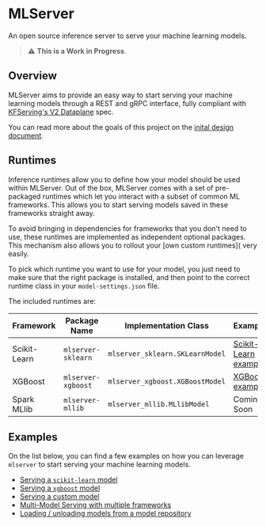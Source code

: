 # MLServer

An open source inference server to serve your machine learning models.

> :warning: **This is a Work in Progress**.

## Overview

MLServer aims to provide an easy way to start serving your machine learning
models through a REST and gRPC interface, fully compliant with [KFServing's V2
Dataplane](https://github.com/kubeflow/kfserving/blob/master/docs/predict-api/v2/required_api.md)
spec.

You can read more about the goals of this project on the [inital design
document](https://docs.google.com/document/d/1C2uf4SaAtwLTlBCciOhvdiKQ2Eay4U72VxAD4bXe7iU/edit?usp=sharing).

## Runtimes

Inference runtimes allow you to define how your model should be used within
MLServer.
Out of the box, MLServer comes with a set of pre-packaged runtimes which let
you interact with a subset of common ML frameworks.
This allows you to start serving models saved in these frameworks straight
away.

To avoid bringing in dependencies for frameworks that you don't need to use,
these runtimes are implemented as independent optional packages.
This mechanism also allows you to rollout your [own custom runtimes]( very easily.

To pick which runtime you want to use for your model, you just need to make
sure that the right package is installed, and then point to the correct runtime
class in your `model-settings.json` file.

The included runtimes are:

| Framework    | Package Name       | Implementation Class            | Example                                              | Source Code                                |
| ------------ | ------------------ | ------------------------------- | ---------------------------------------------------- | ------------------------------------------ |
| Scikit-Learn | `mlserver-sklearn` | `mlserver_sklearn.SKLearnModel` | [Scikit-Learn example](./examples/sklearn/README.md) | [`./runtimes/sklearn`](./runtimes/sklearn) |
| XGBoost      | `mlserver-xgboost` | `mlserver_xgboost.XGBoostModel` | [XGBoost example](./examples/xgboost/README.md)      | [`./runtimes/xgboost`](./runtimes/xgboost) |
| Spark MLlib  | `mlserver-mllib`   | `mlserver_mllib.MLlibModel`     | Coming Soon                                          | [`./runtimes/mllib`](./runtimes/mllib)     |

## Examples

On the list below, you can find a few examples on how you can leverage
`mlserver` to start serving your machine learning models.

- [Serving a `scikit-learn` model](./examples/sklearn/README.md)
- [Serving a `xgboost` model](./examples/xgboost/README.md)
- [Serving a custom model](./examples/custom/README.md)
- [Multi-Model Serving with multiple frameworks](./examples/mms/README.md)
- [Loading / unloading models from a model repository](./examples/model-repository/README.md)
